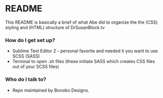 # README #

This README is basically a brief of what Abe did to organize the the (CSS) styling and (HTML) structure of DrSusanBlock.tv

### How do I get set up? ###

* Sublime Text Editor 2 - personal favorite and needed it you want to use SCSS (SASS)
* Terminal to open .sh files (these initiate SASS which creates CSS files out of your SCSS files)

### Who do I talk to? ###

* Repo maintained by Bonobo Designs.